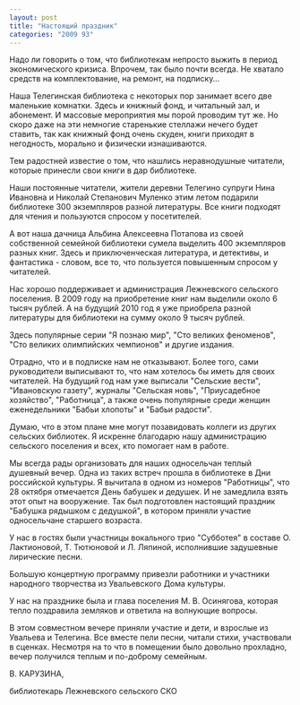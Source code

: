 ```yaml
---
layout: post
title: "Настоящий праздник"
categories: "2009 93"
---
```


Надо ли говорить о том, что библиотекам непросто выжить в период экономического кризиса. Впрочем, так было почти всегда. Не хватало средств на комплектование, на ремонт, на подписку…

Наша Телегинская библиотека с некоторых пор занимает всего две маленькие комнатки. Здесь и книжный фонд, и читальный зал, и абонемент. И массовые мероприятия мы порой проводим тут же. Но скоро даже на эти немногие старенькие стеллажи нечего будет ставить, так как книжный фонд очень скуден, книги приходят в негодность, морально и физически изнашиваются.

Тем радостней известие о том, что нашлись неравнодушные читатели, которые принесли свои книги в дар библиотеке.

Наши постоянные читатели, жители деревни Телегино супруги Нина Ивановна и Николай Степанович Муленко этим летом подарили библиотеке 300 экземпляров разной литературы. Все книги подходят для чтения и пользуются спросом у посетителей.

А вот наша дачница Альбина Алексеевна Потапова из своей собственной семейной библиотеки сумела выделить 400 экземпляров разных книг. Здесь и приключенческая литература, и детективы, и фантастика - словом, все то, что пользуется повышенным спросом у читателей.

Нас хорошо поддерживает и администрация Лежневского сельского поселения. В 2009 году на приобретение книг нам выделили около 6 тысяч рублей. А на будущий 2010 год я уже приобрела разной литературы для библиотеки на сумму около 9 тысяч рублей.

Здесь популярные серии "Я познаю мир", "Сто великих феноменов", "Сто великих олимпийских чемпионов" и другие издания.

Отрадно, что и в подписке нам не отказывают. Более того, сами руководители выписывают то, что нам хотелось бы иметь для своих читателей. На будущий год нам уже выписали "Сельские вести", "Ивановскую газету", журналы "Сельская новь", "Приусадебное хозяйство", "Работница", а также очень популярные среди женщин еженедельники "Бабьи хлопоты" и "Бабьи радости".

Думаю, что в этом плане мне могут позавидовать коллеги из других сельских библиотек. Я искренне благодарю нашу администрацию сельского поселения и всех, кто помогает нам в работе.

Мы всегда рады организовать для наших односельчан теплый душевный вечер. Одна из таких встреч прошла в библиотеке в Дни российской культуры. Я вычитала в одном из номеров "Работницы", что 28 октября отмечается День бабушек и дедушек. И не замедлила взять этот опыт на вооружение. Так был подготовлен настоящий праздник "Бабушка рядышком с дедушкой", в котором приняли участие односельчане старшего возраста.

У нас в гостях были участницы вокального трио "Субботея" в составе О. Лактионовой, Т. Тютюновой и Л. Ляпиной, исполнившие задушевные лирические песни.

Большую концертную программу привезли работники и участники народного творчества из Увальевского Дома культуры.

У нас на празднике была и глава поселения М. В. Осинягова, которая тепло поздравила земляков и ответила на волнующие вопросы.

В этом совместном вечере приняли участие и дети, и взрослые из Увальева и Телегина. Все вместе пели песни, читали стихи, участвовали в сценках. Несмотря на то что в помещении было довольно прохладно, вечер получился теплым и по-доброму семейным.

В. КАРУЗИНА,

библиотекарь Лежневского сельского СКО


